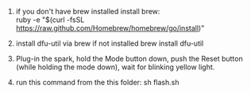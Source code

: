 1. if you don't have brew installed install brew:  
ruby -e "$(curl -fsSL https://raw.github.com/Homebrew/homebrew/go/install)"

2. install dfu-util via brew if not installed
brew install dfu-util
 
3. Plug-in the spark, hold the Mode button down, push the Reset button (while holding the mode down), wait for blinking yellow light. 

4. run this command from the this folder: 
sh flash.sh